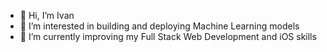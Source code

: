 - 👋 Hi, I’m Ivan
- 👀 I’m interested in building and deploying Machine Learning models
- 🌱 I’m currently improving my Full Stack Web Development and iOS skills

<!---
ivantrj/ivantrj is a ✨ special ✨ repository because its `README.md` (this file) appears on your GitHub profile.
You can click the Preview link to take a look at your changes.
--->
